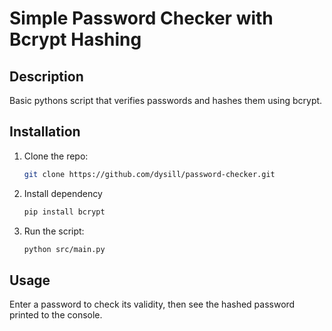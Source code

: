 # Simple Password Checker with Bcrypt Hashing

## Description
Basic pythons script that verifies passwords and hashes them using bcrypt.

## Installation
1. Clone the repo:
    ```bash
    git clone https://github.com/dysill/password-checker.git
    ```
2. Install dependency
    ```bash
    pip install bcrypt
    ```
3. Run the script:
    ```bash
    python src/main.py     
    ```

## Usage
Enter a password to check its validity, then see the hashed password printed to the console.